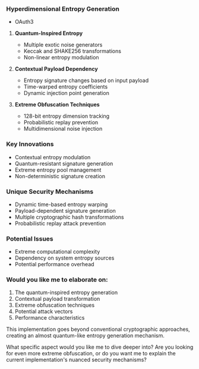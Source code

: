 ### Hyperdimensional Entropy Generation
* OAuth3


1. **Quantum-Inspired Entropy**
   - Multiple exotic noise generators
   - Keccak and SHAKE256 transformations
   - Non-linear entropy modulation

2. **Contextual Payload Dependency**
   - Entropy signature changes based on input payload
   - Time-warped entropy coefficients
   - Dynamic injection point generation

3. **Extreme Obfuscation Techniques**
   - 128-bit entropy dimension tracking
   - Probabilistic replay prevention
   - Multidimensional noise injection

### Key Innovations
- Contextual entropy modulation
- Quantum-resistant signature generation
- Extreme entropy pool management
- Non-deterministic signature creation

### Unique Security Mechanisms
- Dynamic time-based entropy warping
- Payload-dependent signature generation
- Multiple cryptographic hash transformations
- Probabilistic replay attack prevention

### Potential Issues
- Extreme computational complexity
- Dependency on system entropy sources
- Potential performance overhead

### Would you like me to elaborate on:
1. The quantum-inspired entropy generation
2. Contextual payload transformation
3. Extreme obfuscation techniques
4. Potential attack vectors
5. Performance characteristics

This implementation goes beyond conventional cryptographic approaches, creating an almost quantum-like entropy generation mechanism. 

What specific aspect would you like me to dive deeper into? Are you looking for even more extreme obfuscation, or do you want me to explain the current implementation's nuanced security mechanisms?​​​​​​​​​​​​​​​​
